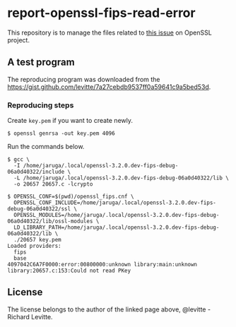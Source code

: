 # report-openssl-fips-read-error

This repository is to manage the files related to [this issue](https://github.com/openssl/openssl/issues/20657) on OpenSSL project.

## A test program

The reproducing program was downloaded from the <https://gist.github.com/levitte/7a27cebdb9537ff0a59641c9a5bed53d>.

### Reproducing steps

Create `key.pem` if you want to create newly.

```
$ openssl genrsa -out key.pem 4096
```

Run the commands below.

```
$ gcc \
  -I /home/jaruga/.local/openssl-3.2.0.dev-fips-debug-06a0d40322/include \
  -L /home/jaruga/.local/openssl-3.2.0.dev-fips-debug-06a0d40322/lib \
  -o 20657 20657.c -lcrypto

$ OPENSSL_CONF=$(pwd)/openssl_fips.cnf \
  OPENSSL_CONF_INCLUDE=/home/jaruga/.local/openssl-3.2.0.dev-fips-debug-06a0d40322/ssl \
  OPENSSL_MODULES=/home/jaruga/.local/openssl-3.2.0.dev-fips-debug-06a0d40322/lib/ossl-modules \
  LD_LIBRARY_PATH=/home/jaruga/.local/openssl-3.2.0.dev-fips-debug-06a0d40322/lib \
  ./20657 key.pem
Loaded providers:
  fips
  base
4097042C6A7F0000:error:00800000:unknown library:main:unknown library:20657.c:153:Could not read PKey
```

## License

The license belongs to the author of the linked page above, @levitte - Richard Levitte.
